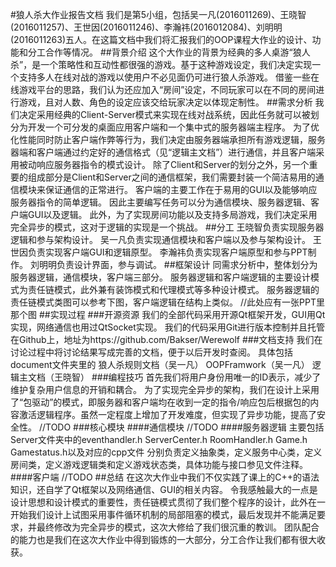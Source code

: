 #狼人杀大作业报告文档
我们是第5小组，包括吴一凡(2016011269)、王晓智(2016011257)、王世因(2016011246)、李瀚祎(2016012084)、刘明明(2016011263)五人。在这篇文档中我们将汇报我们的OOP课程大作业的设计、功能和分工合作等情况。
##背景介绍
这个大作业的背景为经典的多人桌游“狼人杀”，是一个策略性和互动性都很强的游戏。基于这种游戏设定，我们决定实现一个支持多人在线对战的游戏以使用户不必见面仍可进行狼人杀游戏。
借鉴一些在线游戏平台的思路，我们认为还应加入“房间”设定，不同玩家可以在不同的房间进行游戏，且对人数、角色的设定应该交给玩家决定以体现定制性。
##需求分析
我们决定采用经典的Client-Server模式来实现在线对战系统，因此任务就可以被划分为开发一个可分发的桌面应用客户端和一个集中式的服务器端主程序。
为了优化性能同时防止客户端作弊等行为，我们决定由服务器端承担所有游戏逻辑，服务器端和客户端通过约定好的通信格式（见“逻辑主文档”）进行通信，并且客户端采用被动响应服务器指令的模式设计。
除了Client和Server的划分之外，另一个重要的组成部分是Client和Server之间的通信框架，我们需要封装一个简洁易用的通信模块来保证通信的正常进行。
客户端的主要工作在于易用的GUI以及能够响应服务器指令的简单逻辑。
因此主要编写任务可以分为通信模块、服务器逻辑、客户端GUI以及逻辑。
此外，为了实现房间功能以及支持多局游戏，我们决定采用完全异步的模式，这对于逻辑的实现是一个挑战。
##分工
王晓智负责实现服务器逻辑和参与架构设计。
吴一凡负责实现通信模块和客户端以及参与架构设计。
王世因负责实现客户端GUI和逻辑原型。
李瀚祎负责实现客户端原型和参与PPT制作。
刘明明负责设计界面，参与调试。
##框架设计
同需求分析中，整体划分为服务器逻辑，通信模块，客户端三部分。
服务器逻辑和客户端逻辑的主要设计模式为责任链模式，此外兼有装饰模式和代理模式等多种设计模式。
服务器逻辑的责任链模式类图可以参考下图，客户端逻辑在结构上类似。
//此处应有一张PPT里那个图
##实现过程
###开源资源
我们的全部代码采用开源Qt框架开发，GUI用Qt实现，网络通信也用过QtSocket实现。
我们的代码采用Git进行版本控制并且托管在Github上，地址为https://github.com/Bakser/Werewolf 
###文档支持
我们在讨论过程中将讨论结果写成完善的文档，便于以后开发时查阅。
具体包括document文件夹里的
狼人杀规则文档（吴一凡）
OOPFramwork（吴一凡）
逻辑主文档（王晓智）
###编程技巧
首先我们将用户身份用唯一的ID表示，减少了维护复杂用户信息的开销和耦合。
为了实现完全异步的架构，我们在设计上采用了“包驱动”的模式，即服务器和客户端均在收到一定的指令/响应包后根据包的内容激活逻辑程序。虽然一定程度上增加了开发难度，但实现了异步功能，提高了安全性。
//TODO
###核心模块
####通信模块
//TODO
####服务器逻辑
主要包括Server文件夹中的eventhandler.h ServerCenter.h RoomHandler.h Game.h Gamestatus.h以及对应的cpp文件
分别负责定义抽象类，定义服务中心类，定义房间类，定义游戏逻辑类和定义游戏状态类，具体功能与接口参见文件注释。
####客户端
//TODO
##总结
在这次大作业中我们不仅实践了课上的C++的语法知识，还自学了Qt框架以及网络通信、GUI的相关内容。
令我感触最大的一点是设计思想和设计模式的重要性，责任链模式贯彻了我们整个程序的设计，此外在一开始我们设计上试图采用事件循环机制的局部阻塞的模式，最后发现并不能满足要求，并最终修改为完全异步的模式，这次大修给了我们很沉重的教训。
团队配合的能力也是我们在这次大作业中得到锻炼的一大部分，分工合作让我们都有很大收获。
     